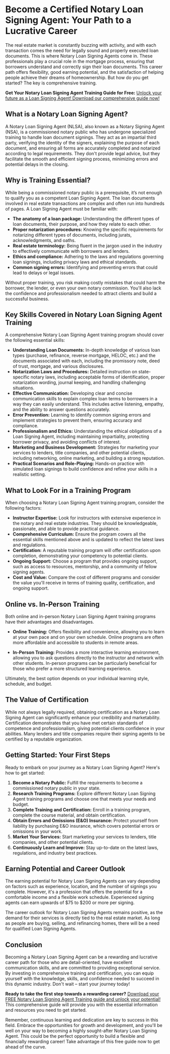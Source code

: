 # Become a Certified Notary Loan Signing Agent: Your Path to a Lucrative Career

The real estate market is constantly buzzing with activity, and with each transaction comes the need for legally sound and properly executed loan documents. This is where Notary Loan Signing Agents come in. These professionals play a crucial role in the mortgage process, ensuring that borrowers understand and correctly sign their loan documents. This career path offers flexibility, good earning potential, and the satisfaction of helping people achieve their dreams of homeownership. But how do you get started? The key is comprehensive training.

**Get Your Notary Loan Signing Agent Training Guide for Free:** [Unlock your future as a Loan Signing Agent! Download our comprehensive guide now!](https://udemywork.com/notary-loan-signing-agent-training)

## What is a Notary Loan Signing Agent?

A Notary Loan Signing Agent (NLSA), also known as a Notary Signing Agent (NSA), is a commissioned notary public who has undergone specialized training to handle loan document signings. They act as an impartial third party, verifying the identity of the signers, explaining the purpose of each document, and ensuring all forms are accurately completed and notarized according to legal requirements. They don't provide legal advice, but they facilitate the smooth and efficient signing process, minimizing errors and potential delays in the closing.

## Why is Training Essential?

While being a commissioned notary public is a prerequisite, it’s not enough to qualify you as a competent Loan Signing Agent. The loan documents involved in real estate transactions are complex and often run into hundreds of pages. A Loan Signing Agent must be familiar with:

*   **The anatomy of a loan package:** Understanding the different types of loan documents, their purpose, and how they relate to each other.
*   **Proper notarization procedures:** Knowing the specific requirements for notarizing different types of documents, including jurats, acknowledgments, and oaths.
*   **Real estate terminology:** Being fluent in the jargon used in the industry to effectively communicate with borrowers and lenders.
*   **Ethics and compliance:** Adhering to the laws and regulations governing loan signings, including privacy laws and ethical standards.
*   **Common signing errors:** Identifying and preventing errors that could lead to delays or legal issues.

Without proper training, you risk making costly mistakes that could harm the borrower, the lender, or even your own notary commission. You'll also lack the confidence and professionalism needed to attract clients and build a successful business.

## Key Skills Covered in Notary Loan Signing Agent Training

A comprehensive Notary Loan Signing Agent training program should cover the following essential skills:

*   **Understanding Loan Documents:** In-depth knowledge of various loan types (purchase, refinance, reverse mortgage, HELOC, etc.) and the documents associated with each, including the promissory note, deed of trust, mortgage, and various disclosures.
*   **Notarization Laws and Procedures:** Detailed instruction on state-specific notary laws, including acceptable forms of identification, proper notarization wording, journal keeping, and handling challenging situations.
*   **Effective Communication:** Developing clear and concise communication skills to explain complex loan terms to borrowers in a way they can easily understand. This includes active listening, empathy, and the ability to answer questions accurately.
*   **Error Prevention:** Learning to identify common signing errors and implement strategies to prevent them, ensuring accuracy and compliance.
*   **Professionalism and Ethics:** Understanding the ethical obligations of a Loan Signing Agent, including maintaining impartiality, protecting borrower privacy, and avoiding conflicts of interest.
*   **Marketing and Business Development:** Strategies for marketing your services to lenders, title companies, and other potential clients, including networking, online marketing, and building a strong reputation.
*   **Practical Scenarios and Role-Playing:** Hands-on practice with simulated loan signings to build confidence and refine your skills in a realistic setting.

## What to Look For in a Training Program

When choosing a Notary Loan Signing Agent training program, consider the following factors:

*   **Instructor Expertise:** Look for instructors with extensive experience in the notary and real estate industries. They should be knowledgeable, passionate, and able to provide practical guidance.
*   **Comprehensive Curriculum:** Ensure the program covers all the essential skills mentioned above and is updated to reflect the latest laws and regulations.
*   **Certification:** A reputable training program will offer certification upon completion, demonstrating your competency to potential clients.
*   **Ongoing Support:** Choose a program that provides ongoing support, such as access to resources, mentorship, and a community of fellow signing agents.
*   **Cost and Value:** Compare the cost of different programs and consider the value you'll receive in terms of training quality, certification, and ongoing support.

## Online vs. In-Person Training

Both online and in-person Notary Loan Signing Agent training programs have their advantages and disadvantages.

*   **Online Training:** Offers flexibility and convenience, allowing you to learn at your own pace and on your own schedule. Online programs are often more affordable and accessible to students in remote areas.

*   **In-Person Training:** Provides a more interactive learning environment, allowing you to ask questions directly to the instructor and network with other students. In-person programs can be particularly beneficial for those who prefer a more structured learning experience.

Ultimately, the best option depends on your individual learning style, schedule, and budget.

## The Value of Certification

While not always legally required, obtaining certification as a Notary Loan Signing Agent can significantly enhance your credibility and marketability. Certification demonstrates that you have met certain standards of competence and professionalism, giving potential clients confidence in your abilities. Many lenders and title companies require their signing agents to be certified by a reputable organization.

## Getting Started: Your First Steps

Ready to embark on your journey as a Notary Loan Signing Agent? Here's how to get started:

1.  **Become a Notary Public:** Fulfill the requirements to become a commissioned notary public in your state.
2.  **Research Training Programs:** Explore different Notary Loan Signing Agent training programs and choose one that meets your needs and budget.
3.  **Complete Training and Certification:** Enroll in a training program, complete the course material, and obtain certification.
4.  **Obtain Errors and Omissions (E&O) Insurance:** Protect yourself from liability by purchasing E&O insurance, which covers potential errors or omissions in your work.
5.  **Market Your Services:** Start marketing your services to lenders, title companies, and other potential clients.
6.  **Continuously Learn and Improve:** Stay up-to-date on the latest laws, regulations, and industry best practices.

## Earning Potential and Career Outlook

The earning potential for Notary Loan Signing Agents can vary depending on factors such as experience, location, and the number of signings you complete. However, it's a profession that offers the potential for a comfortable income and a flexible work schedule. Experienced signing agents can earn upwards of \$75 to \$200 or more per signing.

The career outlook for Notary Loan Signing Agents remains positive, as the demand for their services is directly tied to the real estate market. As long as people are buying, selling, and refinancing homes, there will be a need for qualified Loan Signing Agents.

## Conclusion

Becoming a Notary Loan Signing Agent can be a rewarding and lucrative career path for those who are detail-oriented, have excellent communication skills, and are committed to providing exceptional service. By investing in comprehensive training and certification, you can equip yourself with the knowledge, skills, and confidence needed to succeed in this dynamic industry. Don't wait – start your journey today!

**Ready to take the first step towards a rewarding career?** [Download your FREE Notary Loan Signing Agent Training guide and unlock your potential!](https://udemywork.com/notary-loan-signing-agent-training) This comprehensive guide will provide you with the essential information and resources you need to get started.

Remember, continuous learning and dedication are key to success in this field. Embrace the opportunities for growth and development, and you'll be well on your way to becoming a highly sought-after Notary Loan Signing Agent. This could be the perfect opportunity to build a flexible and financially rewarding career! Take advantage of this free guide now to get ahead of the curve.
